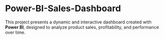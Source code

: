 # Power-BI-Sales-Dashboard
This project presents a dynamic and interactive dashboard created with **Power BI**, designed to analyze product sales, profitability, and performance over time.
